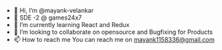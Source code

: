 - 👋 Hi, I’m @mayank-velankar
- 👀 SDE -2 @ games24x7
- 🌱 I’m currently learning React and Redux
- 💞️ I’m looking to collaborate on opensource and Bugfixing for Products
- 📫 How to reach me 
You can reach me on mayank1158336@gmail.com

<!---
mayank-velankar/mayank-velankar is a ✨ special ✨ repository because its `README.md` (this file) appears on your GitHub profile.
You can click the Preview link to take a look at your changes.
--->
